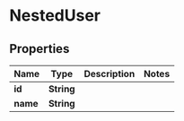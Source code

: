 

# NestedUser


## Properties

Name | Type | Description | Notes
------------ | ------------- | ------------- | -------------
**id** | **String** |  | 
**name** | **String** |  | 



